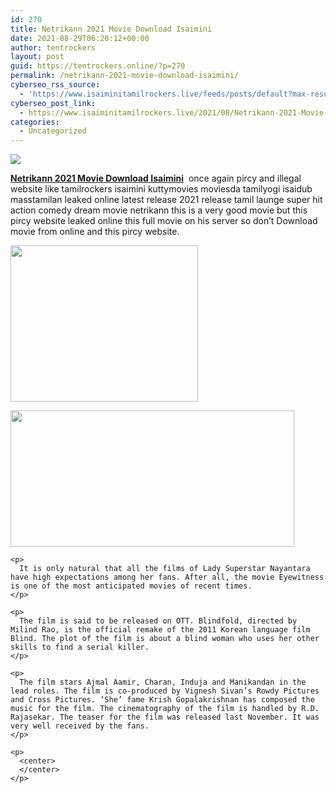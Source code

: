 ```yaml
---
id: 270
title: Netrikann 2021 Movie Download Isaimini
date: 2021-08-29T06:20:12+00:00
author: tentrockers
layout: post
guid: https://tentrockers.online/?p=270
permalink: /netrikann-2021-movie-download-isaimini/
cyberseo_rss_source:
  - 'https://www.isaiminitamilrockers.live/feeds/posts/default?max-results=150&start-index=1'
cyberseo_post_link:
  - https://www.isaiminitamilrockers.live/2021/08/Netrikann-2021-Movie-Download-Isaimini.html
categories:
  - Uncategorized
---
```

<div class="media_block">
  <img src="https://1.bp.blogspot.com/-nfbzYVobUik/YMlpOerzdgI/AAAAAAAAA3Y/aAupsOUs_WMY6Lv7R1OtZhI6OqaRh-YAwCPcBGAYYCw/s72-c/e854879156f0849f3d27a89db88ed039.png" class="media_thumbnail" />
</div>

<meta content="Netrikann 2021 Movie Download Isaimini &nbsp;&nbsp;once again pircy and illegal website like tamilrockers isaimini kuttymovies moviesda tamilyogi isai..." name="twitter:description" />

  


<center>
</center>

**[Netrikann 2021 Movie Download Isaimini](https://www.tamilrockerz.online/netrikann-2021-movie-download-isaimini/)**&nbsp;&nbsp;once again pircy and illegal website like tamilrockers isaimini kuttymovies moviesda tamilyogi isaidub masstamilan leaked online latest release 2021 release tamil launge super hit action comedy dream movie netrikann this is a very good movie but this pircy website leaked online this full movie on his server so don’t Download movie from online and this pircy website.

<div class="separator">
  <div class="separator">
    <a href="https://www.tamilrockerz.online/netrikann-2021-movie-download-isaimini/"><img loading="lazy" border="0" data-original-height="250" data-original-width="300" height="250" src="https://1.bp.blogspot.com/-nfbzYVobUik/YMlpOerzdgI/AAAAAAAAA3Y/aAupsOUs_WMY6Lv7R1OtZhI6OqaRh-YAwCPcBGAYYCw/s0/e854879156f0849f3d27a89db88ed039.png" width="300" /></a>
  </div>
  
  <p>
    <img loading="lazy" border="0" data-original-height="720" data-original-width="1280" height="218" src="https://1.bp.blogspot.com/-xw577XB1OSk/YRXWEU2D2CI/AAAAAAAABH4/bvA2zP-kpEsCj-IRXScHc4_muzr7weu_wCLcBGAsYHQ/w454-h218/NETRIKAN.jpg" width="454" /></div> 
    
    <p>
      It is only natural that all the films of Lady Superstar Nayantara have high expectations among her fans. After all, the movie Eyewitness is one of the most anticipated movies of recent times.
    </p>
    
    <p>
      The film is said to be released on OTT. Blindfold, directed by Milind Rao, is the official remake of the 2011 Korean language film Blind. The plot of the film is about a blind woman who uses her other skills to find a serial killer.
    </p>
    
    <p>
      The film stars Ajmal Aamir, Charan, Induja and Manikandan in the lead roles. The film is co-produced by Vignesh Sivan’s Rowdy Pictures and Cross Pictures. ‘She’ fame Krish Gopalakrishnan has composed the music for the film. The cinematography of the film is handled by R.D. Rajasekar. The teaser for the film was released last November. It was very well received by the fans.
    </p>
    
    <p>
      <center>
      </center>
    </p>